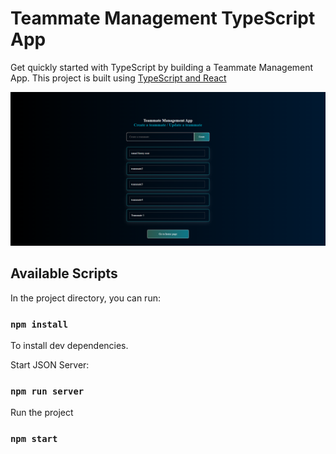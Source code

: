 # Teammate Management TypeScript App

Get quickly started with TypeScript by building a Teammate Management App.
This project is built using [TypeScript and React](https://create-react-app.dev/docs/adding-typescript/)

![App Image](./public/teammate-management-app-img.png)

## Available Scripts

In the project directory, you can run:

### `npm install`

To install dev dependencies.


Start JSON Server:

### `npm run server`

Run the project

### `npm start`

